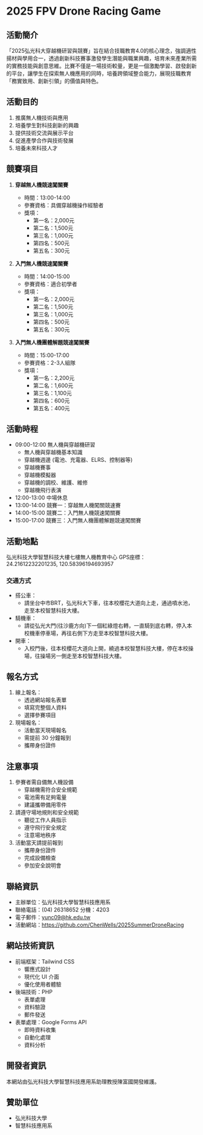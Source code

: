 # 2025 FPV Drone Racing Game

## 活動簡介
「2025弘光科大穿越機研習與競賽」旨在結合技職教育4.0的核心理念，強調適性揚材與學用合一，透過創新科技賽事激發學生潛能與職業興趣，培育未來產業所需的實務技能與創意思維。比賽不僅是一場技術較量，更是一個激勵學習、啟發創新的平台，讓學生在探索無人機應用的同時，培養跨領域整合能力，展現技職教育「務實致用、創新引領」的價值與特色。

## 活動目的
1. 推廣無人機技術與應用
2. 培養學生對科技創新的興趣
3. 提供技術交流與展示平台
4. 促進產學合作與技術發展
5. 培養未來科技人才

## 競賽項目
1. **穿越無人機競速闖關賽**
   - 時間：13:00-14:00
   - 參賽資格：具備穿越機操作經驗者
   - 獎項：
     * 第一名：2,000元
     * 第二名：1,500元
     * 第三名：1,000元
     * 第四名：500元
     * 第五名：300元

2. **入門無人機競速闖關賽**
   - 時間：14:00-15:00
   - 參賽資格：適合初學者
   - 獎項：
     * 第一名：2,000元
     * 第二名：1,500元
     * 第三名：1,000元
     * 第四名：500元
     * 第五名：300元

3. **入門無人機團體解題競速闖關賽**
   - 時間：15:00-17:00
   - 參賽資格：2-3人組隊
   - 獎項：
     * 第一名：2,200元
     * 第二名：1,600元
     * 第三名：1,100元
     * 第四名：600元
     * 第五名：400元

## 活動時程
- 09:00-12:00 無人機與穿越機研習
  * 無人機與穿越機基本知識
  * 穿越機週邊 (電池、充電器、ELRS、控制器等)
  * 穿越機賽事
  * 穿越機模擬器
  * 穿越機的調校、維護、維修
  * 穿越機飛行表演
- 12:00-13:00 中場休息
- 13:00-14:00 競賽一：穿越無人機闖關競速賽
- 14:00-15:00 競賽二：入門無人機競速闖關賽
- 15:00-17:00 競賽三：入門無人機團體解題競速闖關賽

## 活動地點
弘光科技大學智慧科技大樓七樓無人機教育中心
GPS座標：24.21612232201235, 120.58396194693957

### 交通方式
- 搭公車：
  * 請坐台中市BRT，弘光科大下車，往本校櫻花大道向上走，通過噴水池，走至本校智慧科技大樓。
- 騎機車：
  * 請從弘光大門(往沙鹿方向)下一個紅綠燈右轉，一直騎到底右轉，停入本校機車停車場，再往右側下方走至本校智慧科技大樓。
- 開車：
  * 入校門後，往本校櫻花大道向上開，繞過本校智慧科技大樓，停在本校操場，往操場另一側走至本校智慧科技大樓。

## 報名方式
1. 線上報名：
   - 透過網站報名表單
   - 填寫完整個人資料
   - 選擇參賽項目
2. 現場報名：
   - 活動當天現場報名
   - 需提前 30 分鐘報到
   - 攜帶身份證件

## 注意事項
1. 參賽者需自備無人機設備
   - 穿越機需符合安全規範
   - 電池需有足夠電量
   - 建議攜帶備用零件
2. 請遵守場地規則和安全規範
   - 聽從工作人員指示
   - 遵守飛行安全規定
   - 注意場地秩序
3. 活動當天請提前報到
   - 攜帶身份證件
   - 完成設備檢查
   - 參加安全說明會

## 聯絡資訊
- 主辦單位：弘光科技大學智慧科技應用系
- 聯絡電話：(04) 26318652 分機：4203
- 電子郵件：yunc09@hk.edu.tw
- 活動網站：https://github.com/ChenWells/2025SummerDroneRacing

## 網站技術資訊
- 前端框架：Tailwind CSS
  * 響應式設計
  * 現代化 UI 介面
  * 優化使用者體驗
- 後端技術：PHP
  * 表單處理
  * 資料驗證
  * 郵件發送
- 表單處理：Google Forms API
  * 即時資料收集
  * 自動化處理
  * 資料分析

## 開發者資訊
本網站由弘光科技大學智慧科技應用系助理教授陳富國開發維護。

## 贊助單位
- 弘光科技大學
- 智慧科技應用系
